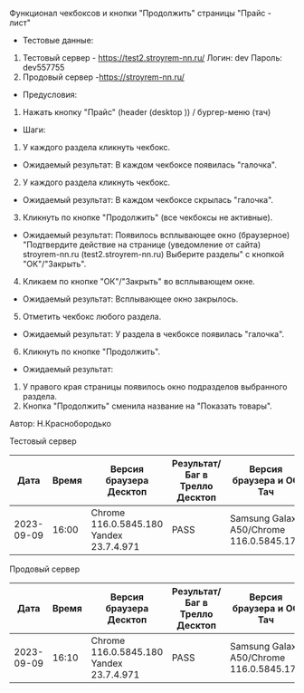 Функционал чекбоксов и кнопки "Продолжить" страницы "Прайс - лист" 

* Тестовые данные:
1. Тестовый сервер - https://test2.stroyrem-nn.ru/
Логин: dev
Пароль: dev557755
2. Продовый сервер -https://stroyrem-nn.ru/

* Предусловия:
1. Нажать кнопку "Прайс" (header (desktop )) / бургер-меню (тач)

* Шаги:
1. У каждого раздела кликнуть чекбокс.

* Ожидаемый результат:
В каждом чекбоксе появилась "галочка".

2. У каждого раздела кликнуть чекбокс.

* Ожидаемый результат:
В каждом чекбоксе скрылась "галочка".

3. Кликнуть по кнопке "Продолжить" (все чекбоксы не активные).

* Ожидаемый результат:
Появилось всплывающее окно (браузерное) "Подтвердите действие на странице (уведомление от сайта) stroyrem-nn.ru (test2.stroyrem-nn.ru) Выберите разделы" с кнопкой "ОК"/"Закрыть".

4. Кликаем по кнопке "ОК"/"Закрыть" во всплывающем окне.

* Ожидаемый результат:
Всплывающее окно закрылось.

5. Отметить чекбокс любого раздела.

* Ожидаемый результат:
У раздела в чекбоксе появилась "галочка".

6. Кликнуть по кнопке "Продолжить".

* Ожидаемый результат:
1. У правого края страницы появилось окно подразделов выбранного раздела.
2. Кнопка "Продолжить" сменила название на "Показать товары".




Автор: Н.Краснобородько

Тестовый сервер

| Дата | Время | Версия браузера Десктоп | Результат/Баг в Трелло Десктоп | Версия браузера и ОС Тач | Результат/Баг в Трелло Тач | Дата релиза | QA  |
| --- | --- | --- | --- | --- | --- | --- | --- |
| 2023-09-09 | 16:00 | Chrome 116.0.5845.180 Yandex 23.7.4.971 | PASS |Samsung Galaxy A50/Chrome 116.0.5845.172  | PASS | 03.09.23 | Наталья К. |

Продовый сервер

| Дата | Время | Версия браузера Десктоп | Результат/Баг в Трелло Десктоп | Версия браузера и ОС Тач | Результат/Баг в Трелло Тач | Дата релиза | QA  |
| --- | --- | --- | --- | --- | --- | --- | --- |
| 2023-09-09 | 16:10 | Chrome 116.0.5845.180 Yandex 23.7.4.971 | PASS |Samsung Galaxy A50/Chrome 116.0.5845.172  | PASS | 03.09.23 | Наталья К. |